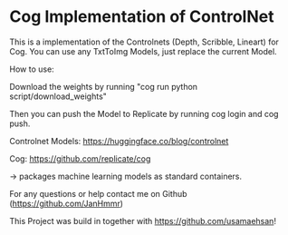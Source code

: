 # Cog Implementation of ControlNet

This is a implementation of the Controlnets (Depth, Scribble, Lineart) for Cog. 
You can use any TxtToImg Models, just replace the current Model.

How to use: 

Download the weights by running "cog run python script/download_weights"

Then you can push the Model to Replicate by running cog login and cog push. 

Controlnet Models: 
https://huggingface.co/blog/controlnet

Cog: 
https://github.com/replicate/cog

-> packages machine learning models as standard containers.

For any questions or help contact me on Github (https://github.com/JanHmmr)

This Project was build in together with https://github.com/usamaehsan!



